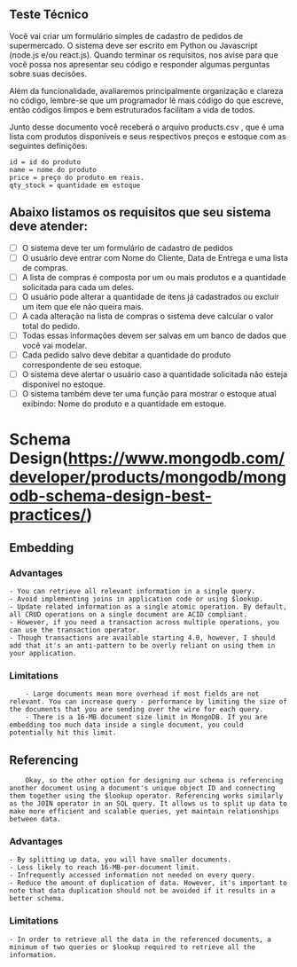 ## Teste Técnico

Você vai criar um formulário simples de cadastro de pedidos de supermercado. O sistema deve ser escrito em Python ou Javascript (node.js e/ou react.js).
Quando terminar os requisitos, nos avise para que você possa nos apresentar seu código e responder algumas perguntas sobre suas decisões.

Além da funcionalidade, avaliaremos principalmente organização e clareza no código, lembre-se que um programador lê mais código do que escreve, então códigos limpos e bem estruturados facilitam a vida de todos.

Junto desse documento você receberá o arquivo products.csv , que é uma lista com produtos disponíveis e seus respectivos preços e estoque com as seguintes definições:

```
id = id do produto
name = nome do produto
price = preço do produto em reais.
qty_stock = quantidade em estoque

```

## Abaixo listamos os requisitos que seu sistema deve atender:

- [ ] O sistema deve ter um formulário de cadastro de pedidos
- [ ] O usuário deve entrar com Nome do Cliente, Data de Entrega e uma lista de compras.
- [ ] A lista de compras é composta por um ou mais produtos e a quantidade solicitada para cada um deles.
- [ ] O usuário pode alterar a quantidade de itens já cadastrados ou excluir um item que ele não queira mais.
- [ ] A cada alteração na lista de compras o sistema deve calcular o valor total do pedido.
- [ ] Todas essas informações devem ser salvas em um banco de dados que você vai modelar.
- [ ] Cada pedido salvo deve debitar a quantidade do produto correspondente de seu estoque.
- [ ] O sistema deve alertar o usuário caso a quantidade solicitada não esteja disponível no estoque.
- [ ] O sistema também deve ter uma função para mostrar o estoque atual exibindo: Nome do produto e a quantidade em estoque.

# Schema Design(https://www.mongodb.com/developer/products/mongodb/mongodb-schema-design-best-practices/)

## Embedding

### Advantages

    - You can retrieve all relevant information in a single query.
    - Avoid implementing joins in application code or using $lookup.
    - Update related information as a single atomic operation. By default, all CRUD operations on a single document are ACID compliant.
    - However, if you need a transaction across multiple operations, you can use the transaction operator.
    - Though transactions are available starting 4.0, however, I should add that it's an anti-pattern to be overly reliant on using them in your application.

### Limitations

        - Large documents mean more overhead if most fields are not relevant. You can increase query - performance by limiting the size of the documents that you are sending over the wire for each query.
        - There is a 16-MB document size limit in MongoDB. If you are embedding too much data inside a single document, you could potentially hit this limit.

## Referencing

        Okay, so the other option for designing our schema is referencing another document using a document's unique object ID and connecting them together using the $lookup operator. Referencing works similarly as the JOIN operator in an SQL query. It allows us to split up data to make more efficient and scalable queries, yet maintain relationships between data.

### Advantages

    - By splitting up data, you will have smaller documents.
    - Less likely to reach 16-MB-per-document limit.
    - Infrequently accessed information not needed on every query.
    - Reduce the amount of duplication of data. However, it's important to note that data duplication should not be avoided if it results in a better schema.

### Limitations

    - In order to retrieve all the data in the referenced documents, a minimum of two queries or $lookup required to retrieve all the information.

